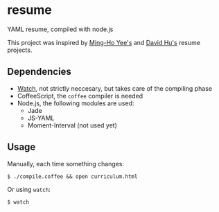 resume
======

YAML resume, compiled with node.js

This project was inspired by [Ming-Ho Yee's][mhyee] and [David Hu's][divad12] resume projects.

Dependencies
------------

* [Watch][watch], not strictly neccesary, but takes care of the compiling phase
* CoffeeScript, the `coffee` compiler is needed
* Node.js, the following modules are used:
	* Jade
	* JS-YAML
	* Moment-Interval (not used yet)

Usage
-----

Manually, each time something changes:

	$ ./compile.coffee && open curriculum.html

Or using `watch`:

	$ watch

[mhyee]:   https://github.com/mhyee/resume
[divad12]: https://github.com/divad12/resume
[watch]:   https://github.com/NinoScript/watch
